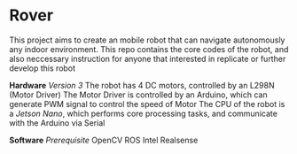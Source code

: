 # Rover
This project aims to create an mobile robot that can navigate autonomously any indoor environment.
This repo contains the core codes of the robot, and also neccessary instruction for anyone that interested in replicate or further develop this robot

**Hardware** 
*Version 3*
The robot has 4 DC motors, controlled by an L298N (Motor Driver)
The Motor Driver is controlled by an Arduino, which can generate PWM signal to control the speed of Motor
The CPU of the robot is a *Jetson Nano*, which performs core processing tasks, and communicate with the Arduino via Serial

**Software**
*Prerequisite*
OpenCV
ROS
Intel Realsense
